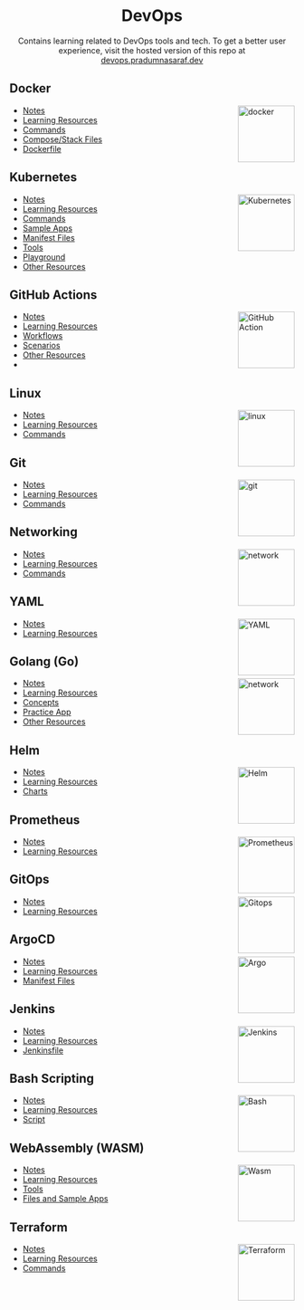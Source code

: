 <h1 align="center"> DevOps </h1>

<p align="center"> Contains learning related to DevOps tools and tech. To get a better user experience, visit the hosted version of this repo at <a href="https://devops.pradumnasaraf.dev">devops.pradumnasaraf.dev</a> </p>

## Docker

<img align="right" src="https://user-images.githubusercontent.com/51878265/200594916-47ba8a4c-fb94-4953-b179-dfb542df9499.png" height="100" alt="docker"> 

- [Notes](docs/docker/introduction.md)
- [Learning Resources](docs/docker/learning-resources.md)
- [Commands](docs/docker/commands.md)
- [Compose/Stack Files](https://github.com/Pradumnasaraf/DevOps/tree/main/docs/docker/docker-compose)
- [Dockerfile](https://github.com/Pradumnasaraf/DevOps/tree/main/docs/docker/dockerfiles)

## Kubernetes

<img align="right" src="https://user-images.githubusercontent.com/51878265/200594367-f416d081-af8f-4f48-8008-998d005b317f.png" height="100" alt="Kubernetes"> 

- [Notes](docs/kubernetes/introduction.md)
- [Learning Resources](docs/kubernetes/learning-resources.md)
- [Commands](docs/kubernetes/commands.md)
- [Sample Apps](https://github.com/Pradumnasaraf/DevOps/tree/main/docs/kubernetes/apps)
- [Manifest Files](https://github.com/Pradumnasaraf/DevOps/tree/main/docs/kubernetes/k8s-resources-type)
- [Tools](docs/kubernetes/tools.md)
- [Playground](docs/kubernetes/playground.md)
- [Other Resources](docs/kubernetes/other-resources.md)

## GitHub Actions

<img align="right" src="https://user-images.githubusercontent.com/51878265/211621722-c2ddc389-6e4e-4769-9dac-f18f8e71fed3.png" height="100" alt="GitHub Action"> 

- [Notes](docs/github-actions/introduction.md)
- [Learning Resources](docs/github-actions/learning-resources.md)
- [Workflows](https://github.com/Pradumnasaraf/DevOps/tree/main/docs/github-actions/Workflows)
- [Scenarios](docs/github-actions/scenarios.md)
- [Other Resources](docs/github-actions/other-resources.md)
- 
## Linux

<img align="right" src="https://user-images.githubusercontent.com/51878265/209197882-51406a8f-04ff-4c53-a362-ac32ae8566ad.png" height="100" alt="linux"> 

- [Notes](docs/linux/introduction.md)
- [Learning Resources](docs/linux/learning-resources.md)
- [Commands](docs/linux/commands.md)


## Git 

<img align="right" src="https://user-images.githubusercontent.com/51878265/202784470-2c813581-7160-4aaf-b96c-35187795d05b.png" height="100" alt="git"> 

- [Notes](docs/git/introduction.md)
- [Learning Resources](docs/git/learning-resources.md)
- [Commands](docs/git/commands.md)

## Networking

<img align="right" src="https://user-images.githubusercontent.com/51878265/204347251-efd0e271-5d3c-4008-bdab-6f6ce5b2195f.png" height="100" alt="network"> 

- [Notes](docs/networking/introduction.md)
- [Learning Resources](docs/networking/learning-resources.md)
- [Commands](docs/networking/commands.md)

## YAML

<img align="right" src="https://user-images.githubusercontent.com/51878265/202765143-55758916-b631-4c18-aaad-718b42507d67.png" height="100" alt="YAML"> 

- [Notes](docs/yaml/introduction.md)
- [Learning Resources](docs/yaml/learning-resources.md)

## Golang (Go)

<img align="right" src="https://user-images.githubusercontent.com/51878265/213385507-52f03107-388c-4992-9b5e-c89de6906e37.png" height="100" alt="network"> 

- [Notes](docs/go/introduction.md)
- [Learning Resources](docs/go/learning-resources.md)
- [Concepts](https://github.com/Pradumnasaraf/DevOps/tree/main/docs/golang/concepts)
- [Practice App](https://github.com/Pradumnasaraf/DevOps/tree/main/docs/golang/apps)
- [Other Resources](docs/go/other-resources.md)

## Helm

<img align="right" src="https://user-images.githubusercontent.com/51878265/202859249-b90ac510-d8e8-408d-9c07-0d2bd8e1b092.png" height="100" alt="Helm"> 

- [Notes](docs/helm/introduction.md)
- [Learning Resources](docs/helm/learning-resources.md)
- [Charts](https://github.com/Pradumnasaraf/DevOps/tree/main/docs/helm/charts)

## Prometheus

<img align="right" src="https://user-images.githubusercontent.com/51878265/202859485-eba6809e-1cb8-4bbc-ab22-efa3c91d6463.png" height="100" alt="Prometheus"> 

- [Notes](docs/prometheus/introduction.md)
- [Learning Resources](docs/prometheus/learning-resources.md)

## GitOps

<img align="right" src="https://user-images.githubusercontent.com/51878265/206730962-b20f94c1-17af-48b2-b62c-b6c02dbeeb77.png" height="100" alt="Gitops"> 

- [Notes](docs/gitops/introduction.md)
- [Learning Resources](docs/gitops/learning-resources.md)

## ArgoCD

<img align="right" src="https://user-images.githubusercontent.com/51878265/205495495-b3f0b395-3ce3-42d8-9274-220ff10334f6.png" height="100" alt="Argo"> 

- [Notes](docs/argocd/introduction.md)
- [Learning Resources](docs/argocd/learning-resources.md)
- [Manifest Files](https://github.com/Pradumnasaraf/DevOps/tree/main/docs/argocd/manifests)

## Jenkins 

<img align="right" src="https://user-images.githubusercontent.com/51878265/209197795-570330e6-fbee-4bf3-a42e-b8609e3afc46.png" height="100" alt="Jenkins"> 

- [Notes](docs/jenkins/introduction.md)
- [Learning Resources](docs/jenkins/learning-resources.md)
- [Jenkinsfile](https://github.com/Pradumnasaraf/DevOps/tree/main/docs/jenkins/jenkinsfiles)

## Bash Scripting 

<img align="right" src="https://user-images.githubusercontent.com/51878265/200594989-b1406680-ed41-478a-84d5-7c35b287e112.png" height="100" alt="Bash"> 

- [Notes](docs/bash-scripting/introduction.md)
- [Learning Resources](docs/bash-scripting/learning-resources.md)
- [Script](https://github.com/Pradumnasaraf/DevOps/tree/main/docs/bash-scripting/scripts)

## WebAssembly (WASM)

<img align="right" src="https://github.com/user-attachments/assets/0687a31f-fa90-4aeb-b3f2-b841d8758f77" height="100" alt="Wasm">

- [Notes](docs/webassembly/introduction.md)
- [Learning Resources](docs/webassembly/learning-resources.md)
- [Tools](docs/webassembly/tools.md)
- [Files and Sample Apps](https://github.com/Pradumnasaraf/DevOps/tree/main/docs/webassembly/files)

## Terraform

<img align="right" src="https://github.com/user-attachments/assets/b81903bd-4377-4517-a1fd-8e6c99bdfa9a" height="100" alt="Terraform">

- [Notes](docs/terraform/introduction.md)
- [Learning Resources](docs/terraform/learning-resources.md)
- [Commands](docs/terraform/commands.md)
